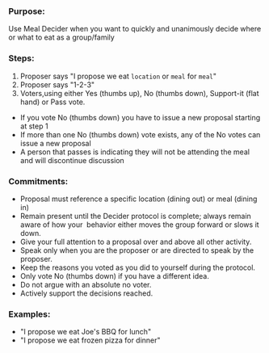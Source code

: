 ### Purpose: 
Use Meal Decider when you want to quickly and unanimously decide where or what to eat as a group/family
	
### Steps: 
1. Proposer says "I propose we eat `location` or `meal` for `meal`"
1. Proposer says "1-2-3"
1. Voters,using either Yes (thumbs up), No (thumbs down), Support-it (flat hand) or Pass vote.
  * If you vote No (thumbs down) you have to issue a new proposal starting at step 1
  * If more than one No (thumbs down) vote exists, any of the No votes can issue a new proposal
  * A person that passes is indicating they will not be attending the meal and will discontinue discussion

### Commitments:
* Proposal must reference a specific location (dining out) or meal (dining in)
* Remain present until the Decider protocol is complete; always remain aware of how your  behavior either moves the group forward or slows it down. 
* Give your full attention to a proposal over and above all other activity. 
* Speak only when you are the proposer or are directed to speak by the proposer. 
* Keep the reasons you voted as you did to yourself during the protocol. 
* Only vote No (thumbs down) if you have a different idea.
* Do not argue with an absolute no voter.
* Actively support the decisions reached. 


### Examples:
* "I propose we eat Joe's BBQ for lunch"
* "I propose we eat frozen pizza for dinner"

